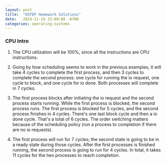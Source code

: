 ```yaml
---
layout: post
title:  "OSTEP Homework Solutions"
date:   2024-11-19 23:09:08 -0700
categories: operating-systems
---
```


### CPU Intro

1. The CPU utilization will be 100%, since all the instructions are CPU instructions.

2. Going by how scheduling seems to work in the previous examples, it will take 4 cycles to complete the first process, and then 3 cycles to complete the second process: one cycle for running the io request, one cycle to block, and one cycle for io done. Both processes will complete in 7 cycles.

3. The first process blocks after initiating the io request and the second process starts running. While the first process is blocked, the second process runs. The first process is blocked for 5 cycles, and the second process finishes in 4 cycles. There's one last block cycle and then a io done cycle. That's a total of 6 cycles. The order switching matters because of the scheduling policy (run a process to completion if there are no io requests).

4. The first process will run for 7 cycles; the second state is going to be in a ready state during those cycles. After the first processes is finished running, the second process is going to run for 4 cycles. In total, it takes 11 cycles for the two processes to reach completion.